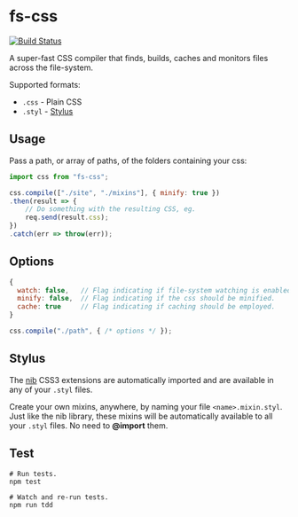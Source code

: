 # fs-css

[![Build Status](https://travis-ci.org/philcockfield/fs-css.svg?branch=master)](https://travis-ci.org/philcockfield/fs-css)

A super-fast CSS compiler that finds, builds, caches and monitors files across the file-system.

Supported formats:
- `.css` - Plain CSS
- `.styl` - [Stylus](https://learnboost.github.io/stylus/)



## Usage
Pass a path, or array of paths, of the folders containing your css:

```js
import css from "fs-css";

css.compile(["./site", "./mixins"], { minify: true })
.then(result => {
    // Do something with the resulting CSS, eg.
    req.send(result.css);
})
.catch(err => throw(err));
```


## Options
```js
{
  watch: false,   // Flag indicating if file-system watching is enabled.
  minify: false,  // Flag indicating if the css should be minified.
  cache: true     // Flag indicating if caching should be employed.
}

css.compile("./path", { /* options */ });
```


## Stylus
The [nib](http://tj.github.io/nib/) CSS3 extensions are automatically imported and are available in any of your `.styl` files.

Create your own mixins, anywhere, by naming your file `<name>.mixin.styl`.  Just like the nib library, these mixins will be automatically available to all your `.styl` files.  No need to **@import** them.


## Test
    # Run tests.
    npm test

    # Watch and re-run tests.
    npm run tdd
